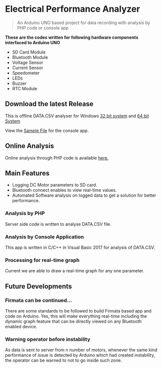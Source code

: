 # Electrical Performance Analyzer

> An Arduino UNO based project for data recording with analysis by PHP code or console app

**These are the codes written for following hardware components interfaced to Arduino UNO**

- SD Card Module
- Bluetooth Module
- Voltage Sensor
- Current Sensor
- Speedometer
- LEDs
- Buzzer
- RTC Module


## Download the latest Release

This is offline DATA.CSV analyser for Windows [32 bit system](https://github.com/ha5il/Electrical-Performance-Analyzer/raw/master/Performance%20Analyser/Release/Performance%20Analyser.exe) and [64 bit System](https://github.com/ha5il/Electrical-Performance-Analyzer/raw/master/Performance%20Analyser/x64/Release/Performance%20Analyser.exe)

View the [Sample File](https://github.com/ha5il/Electrical-Performance-Analyzer/raw/master/Performance%20Analyser/SAMPLE.CSV) for the console app.

## Online Analysis
Online analysis through PHP code is available [here.](http://hasilpaudyal.com.np/performance-analysis/)

## Main Features
- Logging DC Motor parameters to SD card.
- Bluetooth connect enables to view real-time values.
- Automated Software analysis on logged data to get a solution for better performance. 

### Analysis by PHP
Server side code is written to analyse DATA.CSV file.

### Analysis by Console Application
This app is written in C/C++ in Visual Basic 2017 for analysis of DATA.CSV.

### Processing for real-time graph
Current we are able to draw a real-time graph for any one parameter.

## Future Developments

### Firmata can be continued...
There are some standards to be followed to build Firmata based app and code on Arduino. Yes, this will make everything real-time including the dynamic graph feature that can be directly viewed on any Bluetooth enabled device.

### Warning operator before instability
As data is sent to server from n number of motors, whenever the same kind performance of issue is detected by Arduino which had created instability, the operator can be warned to not to go inside such zone.
